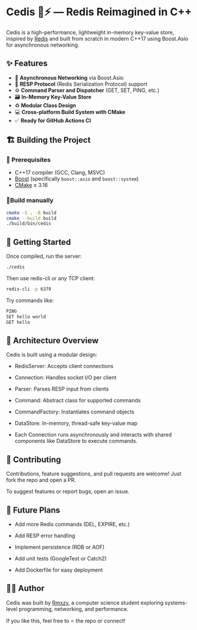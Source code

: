 # Cedis 🧠⚡ — Redis Reimagined in C++

Cedis is a high-performance, lightweight in-memory key-value store, inspired by [Redis](https://redis.io/) and built from scratch in modern C++17 using Boost.Asio for asynchronous networking.




## ✨ Features

- 🔌 **Asynchronous Networking** via Boost.Asio  
- 🧠 **RESP Protocol** (Redis Serialization Protocol) support  
- ⚙️ **Command Parser and Dispatcher** (GET, SET, PING, etc.)  
- 🗃️ **In-Memory Key-Value Store**  
- ♻️ **Modular Class Design**  
- 💻 **Cross-platform Build System with CMake**  
- ✅ **Ready for GitHub Actions CI**  




## 🏗️ Building the Project

### 🔹 Prerequisites

- C++17 compiler (GCC, Clang, MSVC)  
- [Boost](https://www.boost.org/) (specifically `boost::asio` and `boost::system`)  
- [CMake](https://cmake.org/) ≥ 3.16  

### 🔹Build manually

```bash
cmake -S . -B build
cmake --build build
./build/bin/cedis
```


## 🚀 Getting Started

Once compiled, run the server:

```bash
./cedis
```

Then use redis-cli or any TCP client:

```bash
redis-cli -p 6379
```

Try commands like:

```bash
PING
SET hello world
GET hello
```

## 🧱 Architecture Overview

Cedis is built using a modular design:

- RedisServer: Accepts client connections

- Connection: Handles socket I/O per client
    
- Parser: Parses RESP input from clients

- Command: Abstract class for supported commands

- CommandFactory: Instantiates command objects

- DataStore: In-memory, thread-safe key-value map

- Each Connection runs asynchronously and interacts with shared components like DataStore to execute commands.

## 🤝 Contributing

Contributions, feature suggestions, and pull requests are welcome! Just fork the repo and open a PR.

To suggest features or report bugs, open an issue.
## 📘 Future Plans

- Add more Redis commands (DEL, EXPIRE, etc.)

- Add RESP error handling

- Implement persistence (RDB or AOF)

- Add unit tests (GoogleTest or Catch2)

- Add Dockerfile for easy deployment

## 🧑‍💻 Author

Cedis was built by [Rmxzy](rmxzy.com), a computer science student exploring systems-level programming, networking, and performance.

If you like this, feel free to ⭐ the repo or connect!
